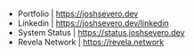 - Portfolio | https://joshsevero.dev
- Linkedin | https://joshsevero.dev/linkedin
- System Status | https://status.joshsevero.dev
- Revela Network | https://revela.network
